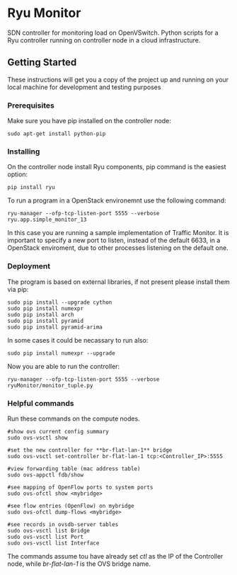 # Ryu Monitor
SDN controller for monitoring load on OpenVSwitch. Python scripts for a Ryu controller running on controller node in a cloud 
infrastructure.

## Getting Started

These instructions will get you a copy of the project up and running on your local machine for development and testing purposes

### Prerequisites

Make sure you have pip installed on the controller node:

```
sudo apt-get install python-pip
```

### Installing

On the controller node install Ryu components, pip command is the easiest option:

```
pip install ryu
```
To run a program in a OpenStack environemnt use the following command:

```
ryu-manager --ofp-tcp-listen-port 5555 --verbose ryu.app.simple_monitor_13
```
In this case you are running a sample implementation of Traffic Monitor.
It is important to specify a new port to listen, instead of the default 6633, in a OpenStack enviroment, due to other processes
listening on the default one.

### Deployment

The program is based on external libraries, if not present please install them via pip:
```
sudo pip install --upgrade cython
sudo pip install numexpr
sudo pip install arch
sudo pip install pyramid
sudo pip install pyramid-arima
```

In some cases it could be necassary to run also:
```
sudo pip install numexpr --upgrade
```

Now you are able to run the controller:
```
ryu-manager --ofp-tcp-listen-port 5555 --verbose ryuMonitor/monitor_tuple.py
```

### Helpful commands

Run these commands on the compute nodes.

```
#show ovs current config summary
sudo ovs-vsctl show

#set the new controller for **br-flat-lan-1** bridge
sudo ovs-vsctl set-controller br-flat-lan-1 tcp:<Controller_IP>:5555

#view forwarding table (mac address table)
sudo ovs-appctl fdb/show

#see mapping of OpenFlow ports to system ports
sudo ovs-ofctl show <mybridge>

#see flow entries (OpenFlow) on mybridge
sudo ovs-ofctl dump-flows <mybridge>

#see records in ovsdb-server tables
sudo ovs-vsctl list Bridge
sudo ovs-vsctl list Port
sudo ovs-vsctl list Interface
```
The commands assume tou have already set *ctl* as the IP of the Controller node, while *br-flat-lan-1* is the OVS bridge name.
